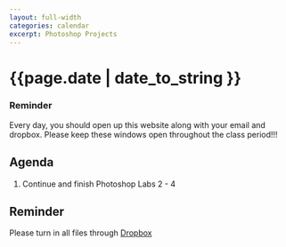 ```yaml
---
layout: full-width
categories: calendar
excerpt: Photoshop Projects
---
```

# {{page.date | date_to_string }} #

<div class="panel callout">

<h3>Reminder</h3>

<p>Every day, you should open up this website along with your email and dropbox.  Please keep these windows open throughout the class period!!!</p>

</div>

## Agenda ##

1.  Continue and finish Photoshop Labs 2 - 4


## Reminder ##

Please turn in all files through [Dropbox](http://dropbox.com)